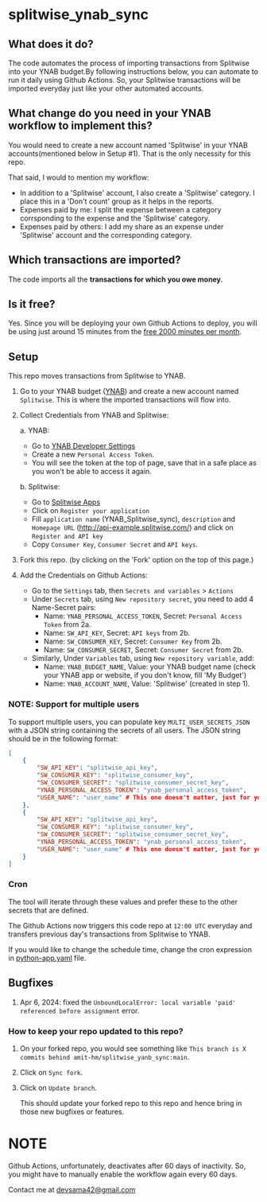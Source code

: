 # splitwise_ynab_sync

## What does it do?
The code automates the process of importing transactions from Splitwise into your YNAB budget.By following instructions below, you can automate to run it daily using Github Actions. So, your Splitwise transactions will be imported everyday just like your other automated accounts.

## What change do you need in your YNAB workflow to implement this?
You would need to create a new account named 'Splitwise' in your YNAB accounts(mentioned below in Setup #1).
That is the only necessity for this repo.

That said, I would to mention my workflow:
- In addition to a 'Splitwise' account, I also create a 'Splitwise' category. I place this in a 'Don't count' group as it helps in the reports.
- Expenses paid by me: I split the expense between a category corrsponding to the expense and the 'Splitwise' category.
- Expenses paid by others: I add my share as an expense under 'Splitwise' account and the corresponding category.

## Which transactions are imported?
The code imports all the **transactions for which you owe money**.

## Is it free?
Yes. Since you will be deploying your own Github Actions to deploy, you will be using just around 15 minutes from the [free 2000 minutes per month](https://docs.github.com/en/billing/managing-billing-for-github-actions/about-billing-for-github-actions#included-storage-and-minutes).

## Setup
This repo moves transactions from Splitwise to YNAB.

1. Go to your YNAB budget ([YNAB](https://app.youneedabudget.com/)) and create a new account named `Splitwise`. This is where the imported transactions will flow into.
2. Collect Credentials from YNAB and Splitwise:

    a. YNAB:
     - Go to [YNAB Developer Settings](https://app.ynab.com/settings/developer)
     - Create a new `Personal Access Token`.
     - You will see the token at the top of page, save that in a safe place as you won't be able to access it again.
    
    b. Splitwise:
    - Go to [Splitwise Apps](https://secure.splitwise.com/apps)
    - Click on `Register your application`
    - Fill `application name` (YNAB_Splitwise_sync), `description` and `Homepage URL` (http://api-example.splitwise.com/) and click on `Register and API key`
    - Copy `Consumer Key`, `Consumer Secret` and `API keys`.
3. Fork this repo. (by clicking on the 'Fork' option on the top of this page.)
4. Add the Credentials on Github Actions:
    - Go to the `Settings` tab, then `Secrets and variables` > `Actions`
    - Under `Secrets` tab, using `New repository secret`, you need to add 4 Name-Secret pairs:
        - Name: `YNAB_PERSONAL_ACCESS_TOKEN`, Secret: `Personal Access Token` from 2a.
        - Name: `SW_API_KEY`, Secret: `API keys` from 2b.
        - Name: `SW_CONSUMER_KEY`, Secret: `Consumer Key` from 2b.
        - Name: `SW_CONSUMER_SECRET`, Secret: `Consumer Secret` from 2b.
    - Similarly, Under `Variables` tab, using `New repository variable`, add:
        - Name: `YNAB_BUDGET_NAME`, Value: your YNAB budget name (check your YNAB app or website, if you don't know, fill 'My Budget')
        - Name: `YNAB_ACCOUNT_NAME`, Value: 'Splitwise' (created in step 1).


### NOTE: Support for multiple users
To support multiple users, you can populate key `MULTI_USER_SECRETS_JSON` with a JSON string containing the secrets of all users. The JSON string should be in the following format:

```json
[
    {
        "SW_API_KEY": "splitwise_api_key",
        "SW_CONSUMER_KEY": "splitwise_consumer_key",
        "SW_CONSUMER_SECRET": "splitwise_consumer_secret_key",
        "YNAB_PERSONAL_ACCESS_TOKEN": "ynab_personal_access_token",
        "USER_NAME": "user_name" # This one doesn't matter, just for your reference. Must be non-empty to work.
    },
    {
        "SW_API_KEY": "splitwise_api_key",
        "SW_CONSUMER_KEY": "splitwise_consumer_key",
        "SW_CONSUMER_SECRET": "splitwise_consumer_secret_key",
        "YNAB_PERSONAL_ACCESS_TOKEN": "ynab_personal_access_token",
        "USER_NAME": "user_name" # This one doesn't matter, just for your reference. Must be non-empty to work.
    }
]
```

### Cron

The tool will iterate through these values and prefer these to the other secrets that are defined.

The Github Actions now triggers this code repo at `12:00 UTC` everyday and transfers previous day's transactions from Splitwise to YNAB.

If you would like to change the schedule time, change the cron expression in [python-app.yaml](.github/workflows/python-app.yml) file.


## Bugfixes
1. Apr 6, 2024: fixed the `UnboundLocalError: local variable 'paid' referenced before assignment` error.

### How to keep your repo updated to this repo?
1. On your forked repo, you would see something like `This branch is X commits behind amit-hm/splitwise_yanb_sync:main`.
2. Click on `Sync fork`.
3. Click on `Update branch`.

   This should update your forked repo to this repo and hence bring in those new bugfixes or features.

# NOTE
Github Actions, unfortunately, deactivates after 60 days of inactivity. So, you might have to manually enable the workflow again every 60 days.


Contact me at devsama42@gmail.com
